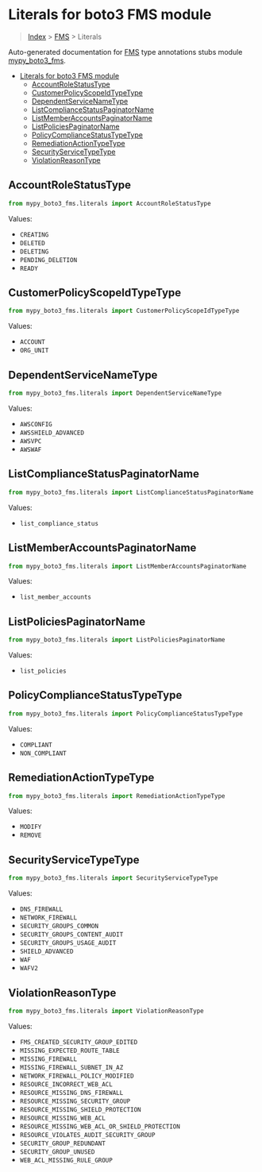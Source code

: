 # Literals for boto3 FMS module

> [Index](..) > [FMS](.) > Literals

Auto-generated documentation for
[FMS](https://boto3.amazonaws.com/v1/documentation/api/latest/reference/services/fms.html#FMS)
type annotations stubs module
[mypy_boto3_fms](https://pypi.org/project/mypy-boto3-fms/).

- [Literals for boto3 FMS module](#literals-for-boto3-fms-module)
  - [AccountRoleStatusType](#accountrolestatustype)
  - [CustomerPolicyScopeIdTypeType](#customerpolicyscopeidtypetype)
  - [DependentServiceNameType](#dependentservicenametype)
  - [ListComplianceStatusPaginatorName](#listcompliancestatuspaginatorname)
  - [ListMemberAccountsPaginatorName](#listmemberaccountspaginatorname)
  - [ListPoliciesPaginatorName](#listpoliciespaginatorname)
  - [PolicyComplianceStatusTypeType](#policycompliancestatustypetype)
  - [RemediationActionTypeType](#remediationactiontypetype)
  - [SecurityServiceTypeType](#securityservicetypetype)
  - [ViolationReasonType](#violationreasontype)

## AccountRoleStatusType

```python
from mypy_boto3_fms.literals import AccountRoleStatusType
```

Values:

- `CREATING`
- `DELETED`
- `DELETING`
- `PENDING_DELETION`
- `READY`

## CustomerPolicyScopeIdTypeType

```python
from mypy_boto3_fms.literals import CustomerPolicyScopeIdTypeType
```

Values:

- `ACCOUNT`
- `ORG_UNIT`

## DependentServiceNameType

```python
from mypy_boto3_fms.literals import DependentServiceNameType
```

Values:

- `AWSCONFIG`
- `AWSSHIELD_ADVANCED`
- `AWSVPC`
- `AWSWAF`

## ListComplianceStatusPaginatorName

```python
from mypy_boto3_fms.literals import ListComplianceStatusPaginatorName
```

Values:

- `list_compliance_status`

## ListMemberAccountsPaginatorName

```python
from mypy_boto3_fms.literals import ListMemberAccountsPaginatorName
```

Values:

- `list_member_accounts`

## ListPoliciesPaginatorName

```python
from mypy_boto3_fms.literals import ListPoliciesPaginatorName
```

Values:

- `list_policies`

## PolicyComplianceStatusTypeType

```python
from mypy_boto3_fms.literals import PolicyComplianceStatusTypeType
```

Values:

- `COMPLIANT`
- `NON_COMPLIANT`

## RemediationActionTypeType

```python
from mypy_boto3_fms.literals import RemediationActionTypeType
```

Values:

- `MODIFY`
- `REMOVE`

## SecurityServiceTypeType

```python
from mypy_boto3_fms.literals import SecurityServiceTypeType
```

Values:

- `DNS_FIREWALL`
- `NETWORK_FIREWALL`
- `SECURITY_GROUPS_COMMON`
- `SECURITY_GROUPS_CONTENT_AUDIT`
- `SECURITY_GROUPS_USAGE_AUDIT`
- `SHIELD_ADVANCED`
- `WAF`
- `WAFV2`

## ViolationReasonType

```python
from mypy_boto3_fms.literals import ViolationReasonType
```

Values:

- `FMS_CREATED_SECURITY_GROUP_EDITED`
- `MISSING_EXPECTED_ROUTE_TABLE`
- `MISSING_FIREWALL`
- `MISSING_FIREWALL_SUBNET_IN_AZ`
- `NETWORK_FIREWALL_POLICY_MODIFIED`
- `RESOURCE_INCORRECT_WEB_ACL`
- `RESOURCE_MISSING_DNS_FIREWALL`
- `RESOURCE_MISSING_SECURITY_GROUP`
- `RESOURCE_MISSING_SHIELD_PROTECTION`
- `RESOURCE_MISSING_WEB_ACL`
- `RESOURCE_MISSING_WEB_ACL_OR_SHIELD_PROTECTION`
- `RESOURCE_VIOLATES_AUDIT_SECURITY_GROUP`
- `SECURITY_GROUP_REDUNDANT`
- `SECURITY_GROUP_UNUSED`
- `WEB_ACL_MISSING_RULE_GROUP`
